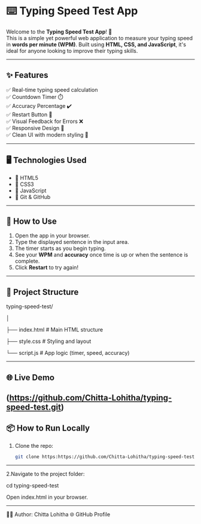 # ⌨️ Typing Speed Test App

Welcome to the **Typing Speed Test App**! 🚀  
This is a simple yet powerful web application to measure your typing speed in **words per minute (WPM)**. Built using **HTML, CSS, and JavaScript**, it's ideal for anyone looking to improve their typing skills.

---

## ✨ Features

✅ Real-time typing speed calculation  
✅ Countdown Timer ⏱️  
✅ Accuracy Percentage ✔️  
✅ Restart Button 🔁  
✅ Visual Feedback for Errors ❌  
✅ Responsive Design 📱  
✅ Clean UI with modern styling 🎨

---

## 🖥️ Technologies Used

- 🔹 HTML5  
- 🔹 CSS3  
- 🔹 JavaScript 
- 🔹 Git & GitHub

---

## 🚀 How to Use

1. Open the app in your browser.
2. Type the displayed sentence in the input area.
3. The timer starts as you begin typing.
4. See your **WPM** and **accuracy** once time is up or when the sentence is complete.
5. Click **Restart** to try again!

---

## 📁 Project Structure

typing-speed-test/

│

├── index.html # Main HTML structure

├── style.css # Styling and layout

└── script.js # App logic (timer, speed, accuracy)

---

## 🌐 Live Demo

(https://github.com/Chitta-Lohitha/typing-speed-test.git)
---

## 📦 How to Run Locally

1. Clone the repo:
   ```bash
   git clone https:https://github.com/Chitta-Lohitha/typing-speed-test.git

---

2.Navigate to the project folder:

cd typing-speed-test

Open index.html in your browser.

---

🧑‍💻 Author:
Chitta Lohitha
🌐 GitHub Profile

